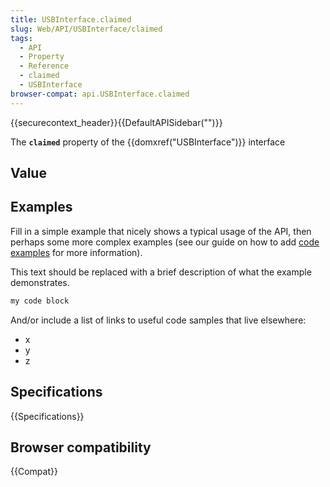 ```yaml
---
title: USBInterface.claimed
slug: Web/API/USBInterface/claimed
tags:
  - API
  - Property
  - Reference
  - claimed
  - USBInterface
browser-compat: api.USBInterface.claimed
---
```

{{securecontext_header}}{{DefaultAPISidebar("")}}

The **`claimed`** property of the {{domxref("USBInterface")}} interface 

## Value



## Examples

Fill in a simple example that nicely shows a typical usage of the API, then perhaps some more complex examples (see our guide on how to add [code examples](/en-US/docs/MDN/Contribute/Structures/Code_examples) for more information).

This text should be replaced with a brief description of what the example demonstrates.

```js
my code block
```

And/or include a list of links to useful code samples that live elsewhere:

*   x
*   y
*   z

## Specifications

{{Specifications}}

## Browser compatibility

{{Compat}}


